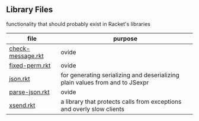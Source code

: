 ## Library Files 

functionality that should probably exist in Racket's libraries	 	    

| file | purpose |
|--------------------- | ------- |
| [check-message.rkt](check-message.rkt) | ovide | 
| [fixed-perm.rkt](fixed-perm.rkt) | ovide | 
| [json.rkt](json.rkt) | for generating serializing and deserializing plain values from and to JSexpr | 
| [parse-json.rkt](parse-json.rkt) | ovide | 
| [xsend.rkt](xsend.rkt) | a library that protects calls from exceptions and overly slow clients | 
